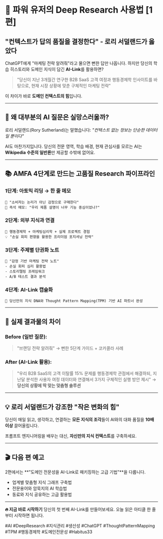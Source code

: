 # 🧠 파워 유저의 Deep Research 사용법 [1편]
## "컨텍스트가 답의 품질을 결정한다" - 로리 서덜랜드가 옳았다

ChatGPT에게 "마케팅 전략 알려줘"라고 물으면 뻔한 답만 나옵니다.
하지만 당신의 학습 히스토리와 도메인 지식이 담긴 **AI-Link**를 활용하면?

> "당신이 지난 3개월간 연구한 B2B SaaS 고객 여정과 행동경제학 인사이트를 바탕으로, 현재 시장 상황에 맞춘 구체적인 마케팅 전략"

이 차이가 바로 **도메인 컨텍스트의 힘**입니다.

---

## 🎯 왜 대부분의 AI 질문은 실망스러울까?

로리 서덜랜드(Rory Sutherland)는 말했습니다:
*"컨텍스트 없는 정보는 단순한 데이터일 뿐이다"*

AI도 마찬가지입니다. 당신의 전문 영역, 학습 배경, 현재 관심사를 모르는 AI는 **Wikipedia 수준의 일반론**만 제공할 수밖에 없어요.

---

## 📚 AMFA 4단계로 만드는 고품질 Research 파이프라인

### 1단계: 아토믹 리딩 → 한 줄 메모
```
📖 "소비자는 논리가 아닌 감정으로 구매한다"
💭 즉석 메모: "우리 제품 설명이 너무 기능 중심이었나?"
```

### 2단계: 외부 지식과 연결
```
🔗 행동경제학 + 마케팅심리학 + 실제 프로젝트 경험
💡 "손실 회피 편향을 활용한 프리미엄 포지셔닝 전략"
```

### 3단계: 주제별 단권화 노트
```
📝 "감정 기반 마케팅 전략 노트"
- 손실 회피 심리 활용법
- 스토리텔링 프레임워크  
- A/B 테스트 결과 분석
```

### 4단계: AI-Link 캡슐화
```
🤖 당신만의 지식 DNA와 Thought Pattern Mapping(TPM) 기반 AI 파트너 완성
```

---

## 🚀 실제 결과물의 차이

### Before (일반 질문):
> "브랜딩 전략 알려줘"
→ 뻔한 5단계 가이드 + 코카콜라 사례

### After (AI-Link 활용):
> "우리 B2B SaaS의 고객 이탈률 15% 문제를 행동경제학 관점에서 해결하되, 지난달 분석한 사용자 여정 데이터와 연결해서 3가지 구체적인 실행 방안 제시"
→ **당신의 상황에 딱 맞는 맞춤형 솔루션**

---

## 💡 로리 서덜랜드가 강조한 "작은 변화의 힘"

당신이 매일 읽고, 생각하고, 연결하는 **모든 지식의 조각**들이
AI와의 대화 품질을 **10배 이상** 끌어올립니다.

프롬프트 엔지니어링을 배우는 대신,
**자신만의 지식 컨텍스트**를 구축하세요.

---

## 🎬 다음 편 예고

2편에서는 **"도메인 전문성을 AI-Link로 패키징하는 고급 기법"**을 다룹니다.

- 업계별 맞춤형 지식 그래프 구축법
- 전문용어와 암묵지의 AI 학습법  
- 동료와 지식 공유하는 고급 활용법

---

**🔥 지금 바로 시작하기**
당신의 첫 번째 AI-Link를 만들어보세요.
오늘 읽은 아티클 한 줄부터 시작하면 됩니다.

#AI #DeepResearch #지식관리 #생산성 #ChatGPT #ThoughtPatternMapping #TPM #행동경제학 #도메인전문성 #Habitus33